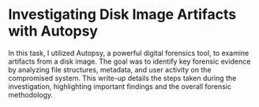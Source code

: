 # Investigating Disk Image Artifacts with Autopsy

In this task, I utilized Autopsy, a powerful digital forensics tool, to examine artifacts from a disk image. The goal was to identify key forensic evidence by analyzing file structures, metadata, and user activity on the compromised system. This write-up details the steps taken during the investigation, highlighting important findings and the overall forensic methodology.
